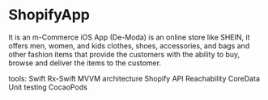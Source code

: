 # ShopifyApp
It is an m-Commerce iOS App (De-Moda) is an online store like SHEIN, it offers men, women, and kids clothes, shoes, accessories, and bags and other fashion items that provide the customers with the ability to buy, browse and deliver the items to the customer. 

tools:
Swift
Rx-Swift
MVVM architecture
Shopify API
Reachability
CoreData
Unit testing
CocaoPods
